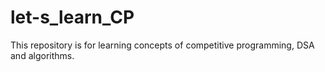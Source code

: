 # let-s_learn_CP
This repository is for learning concepts of competitive programming, DSA and algorithms.

